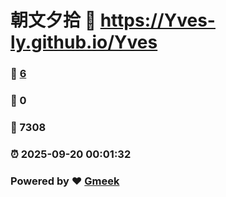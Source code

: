 # 朝文夕拾 :link: https://Yves-ly.github.io/Yves 
### :page_facing_up: [6](https://Yves-ly.github.io/Yves/tag.html) 
### :speech_balloon: 0 
### :hibiscus: 7308 
### :alarm_clock: 2025-09-20 00:01:32 
### Powered by :heart: [Gmeek](https://github.com/Meekdai/Gmeek)
